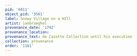 ```yaml
---
pid: '6011'
object_pid: '3561'
label: Snowy Village on a HIll
artist: janbrueghel
provenance_date: '1792'
provenance_location:
provenance_text: de Cazotte Collection until his execution
collection: provenance
order: '1161'
---
```

